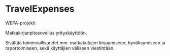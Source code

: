 TravelExpenses
==============

WEPA-projekti

Matkakirjanpitosovellus yrityskäyttöön.

Sisältää toiminnallisuudet mm. matkakulujen kirjaamiseen, hyväksymiseen ja raportoimiseen, sekä käyttäjien väliseen viestintään.
